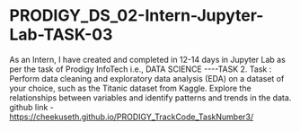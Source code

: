 # PRODIGY_DS_02-Intern-Jupyter-Lab-TASK-03
As an Intern, I have created and completed in 12-14 days in Jupyter Lab as per the task of Prodigy InfoTech i.e., DATA SCIENCE ----TASK 2. Task : Perform data cleaning and exploratory data analysis (EDA) on a dataset of your choice, such as the Titanic dataset from Kaggle. Explore the relationships between variables and identify patterns and trends in the data.
github link -  https://cheekuseth.github.io/PRODIGY_TrackCode_TaskNumber3/
